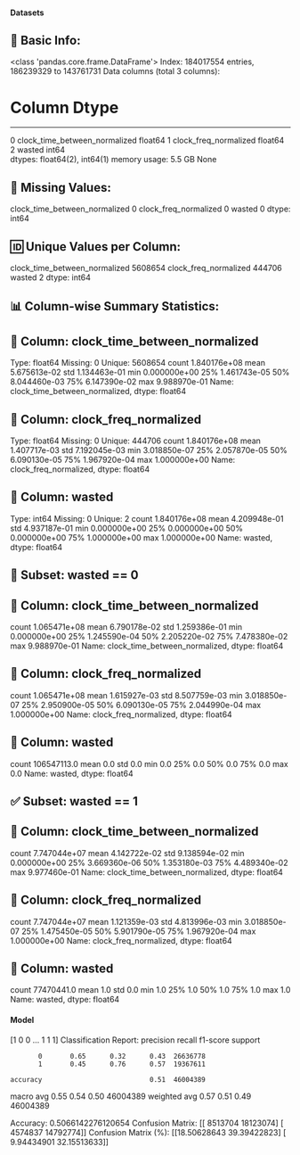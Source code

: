 #### Datasets

🧾 Basic Info:
------------------------------------------------------------
<class 'pandas.core.frame.DataFrame'>
Index: 184017554 entries, 186239329 to 143761731
Data columns (total 3 columns):
 #   Column                         Dtype  
---  ------                         -----  
 0   clock_time_between_normalized  float64
 1   clock_freq_normalized          float64
 2   wasted                         int64  
dtypes: float64(2), int64(1)
memory usage: 5.5 GB
None

📌 Missing Values:
------------------------------------------------------------
clock_time_between_normalized    0
clock_freq_normalized            0
wasted                           0
dtype: int64

🆔 Unique Values per Column:
------------------------------------------------------------
clock_time_between_normalized    5608654
clock_freq_normalized             444706
wasted                                 2
dtype: int64

📊 Column-wise Summary Statistics:
------------------------------------------------------------

🔹 Column: clock_time_between_normalized
----------------------------------------
Type: float64
Missing: 0
Unique: 5608654
count    1.840176e+08
mean     5.675613e-02
std      1.134463e-01
min      0.000000e+00
25%      1.461743e-05
50%      8.044460e-03
75%      6.147390e-02
max      9.988970e-01
Name: clock_time_between_normalized, dtype: float64

🔹 Column: clock_freq_normalized
----------------------------------------
Type: float64
Missing: 0
Unique: 444706
count    1.840176e+08
mean     1.407717e-03
std      7.192045e-03
min      3.018850e-07
25%      2.057870e-05
50%      6.090130e-05
75%      1.967920e-04
max      1.000000e+00
Name: clock_freq_normalized, dtype: float64

🔹 Column: wasted
----------------------------------------
Type: int64
Missing: 0
Unique: 2
count    1.840176e+08
mean     4.209948e-01
std      4.937187e-01
min      0.000000e+00
25%      0.000000e+00
50%      0.000000e+00
75%      1.000000e+00
max      1.000000e+00
Name: wasted, dtype: float64

🚫 Subset: wasted == 0
------------------------------------------------------------

🔹 Column: clock_time_between_normalized
----------------------------------------
count    1.065471e+08
mean     6.790178e-02
std      1.259386e-01
min      0.000000e+00
25%      1.245590e-04
50%      2.205220e-02
75%      7.478380e-02
max      9.988970e-01
Name: clock_time_between_normalized, dtype: float64

🔹 Column: clock_freq_normalized
----------------------------------------
count    1.065471e+08
mean     1.615927e-03
std      8.507759e-03
min      3.018850e-07
25%      2.950900e-05
50%      6.090130e-05
75%      2.044990e-04
max      1.000000e+00
Name: clock_freq_normalized, dtype: float64

🔹 Column: wasted
----------------------------------------
count    106547113.0
mean             0.0
std              0.0
min              0.0
25%              0.0
50%              0.0
75%              0.0
max              0.0
Name: wasted, dtype: float64

✅ Subset: wasted == 1
------------------------------------------------------------

🔹 Column: clock_time_between_normalized
----------------------------------------
count    7.747044e+07
mean     4.142722e-02
std      9.138594e-02
min      0.000000e+00
25%      3.669360e-06
50%      1.353180e-03
75%      4.489340e-02
max      9.977460e-01
Name: clock_time_between_normalized, dtype: float64

🔹 Column: clock_freq_normalized
----------------------------------------
count    7.747044e+07
mean     1.121359e-03
std      4.813996e-03
min      3.018850e-07
25%      1.475450e-05
50%      5.901790e-05
75%      1.967920e-04
max      1.000000e+00
Name: clock_freq_normalized, dtype: float64

🔹 Column: wasted
----------------------------------------
count    77470441.0
mean            1.0
std             0.0
min             1.0
25%             1.0
50%             1.0
75%             1.0
max             1.0
Name: wasted, dtype: float64
#### Model
[1 0 0 ... 1 1 1]
Classification Report:
              precision    recall  f1-score   support

           0       0.65      0.32      0.43  26636778
           1       0.45      0.76      0.57  19367611

    accuracy                           0.51  46004389
   macro avg       0.55      0.54      0.50  46004389
weighted avg       0.57      0.51      0.49  46004389

Accuracy: 0.5066142276120654
Confusion Matrix:
[[ 8513704 18123074]
 [ 4574837 14792774]]
Confusion Matrix (%):
[[18.50628643 39.39422823]
 [ 9.94434901 32.15513633]]
